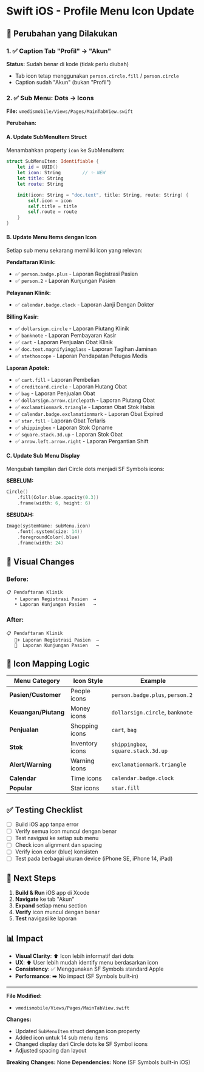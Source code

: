 # Swift iOS - Profile Menu Icon Update

## 📝 Perubahan yang Dilakukan

### 1. ✅ Caption Tab "Profil" → "Akun"

**Status:** Sudah benar di kode (tidak perlu diubah)

- Tab icon tetap menggunakan `person.circle.fill` / `person.circle`
- Caption sudah "Akun" (bukan "Profil")

### 2. ✅ Sub Menu: Dots → Icons

**File:** `vmedismobile/Views/Pages/MainTabView.swift`

**Perubahan:**

#### A. Update SubMenuItem Struct

Menambahkan property `icon` ke SubMenuItem:

```swift
struct SubMenuItem: Identifiable {
    let id = UUID()
    let icon: String        // ✨ NEW
    let title: String
    let route: String

    init(icon: String = "doc.text", title: String, route: String) {
        self.icon = icon
        self.title = title
        self.route = route
    }
}
```

#### B. Update Menu Items dengan Icon

Setiap sub menu sekarang memiliki icon yang relevan:

**Pendaftaran Klinik:**

- ✅ `person.badge.plus` - Laporan Registrasi Pasien
- ✅ `person.2` - Laporan Kunjungan Pasien

**Pelayanan Klinik:**

- ✅ `calendar.badge.clock` - Laporan Janji Dengan Dokter

**Billing Kasir:**

- ✅ `dollarsign.circle` - Laporan Piutang Klinik
- ✅ `banknote` - Laporan Pembayaran Kasir
- ✅ `cart` - Laporan Penjualan Obat Klinik
- ✅ `doc.text.magnifyingglass` - Laporan Tagihan Jaminan
- ✅ `stethoscope` - Laporan Pendapatan Petugas Medis

**Laporan Apotek:**

- ✅ `cart.fill` - Laporan Pembelian
- ✅ `creditcard.circle` - Laporan Hutang Obat
- ✅ `bag` - Laporan Penjualan Obat
- ✅ `dollarsign.arrow.circlepath` - Laporan Piutang Obat
- ✅ `exclamationmark.triangle` - Laporan Obat Stok Habis
- ✅ `calendar.badge.exclamationmark` - Laporan Obat Expired
- ✅ `star.fill` - Laporan Obat Terlaris
- ✅ `shippingbox` - Laporan Stok Opname
- ✅ `square.stack.3d.up` - Laporan Stok Obat
- ✅ `arrow.left.arrow.right` - Laporan Pergantian Shift

#### C. Update Sub Menu Display

Mengubah tampilan dari Circle dots menjadi SF Symbols icons:

**SEBELUM:**

```swift
Circle()
    .fill(Color.blue.opacity(0.3))
    .frame(width: 6, height: 6)
```

**SESUDAH:**

```swift
Image(systemName: subMenu.icon)
    .font(.system(size: 14))
    .foregroundColor(.blue)
    .frame(width: 24)
```

## 🎨 Visual Changes

### Before:

```
📋 Pendaftaran Klinik
   • Laporan Registrasi Pasien  →
   • Laporan Kunjungan Pasien   →
```

### After:

```
📋 Pendaftaran Klinik
   👤+ Laporan Registrasi Pasien  →
   👥  Laporan Kunjungan Pasien   →
```

## 📱 Icon Mapping Logic

| Menu Category        | Icon Style      | Example                             |
| -------------------- | --------------- | ----------------------------------- |
| **Pasien/Customer**  | People icons    | `person.badge.plus`, `person.2`     |
| **Keuangan/Piutang** | Money icons     | `dollarsign.circle`, `banknote`     |
| **Penjualan**        | Shopping icons  | `cart`, `bag`                       |
| **Stok**             | Inventory icons | `shippingbox`, `square.stack.3d.up` |
| **Alert/Warning**    | Warning icons   | `exclamationmark.triangle`          |
| **Calendar**         | Time icons      | `calendar.badge.clock`              |
| **Popular**          | Star icons      | `star.fill`                         |

## ✅ Testing Checklist

- [ ] Build iOS app tanpa error
- [ ] Verify semua icon muncul dengan benar
- [ ] Test navigasi ke setiap sub menu
- [ ] Check icon alignment dan spacing
- [ ] Verify icon color (blue) konsisten
- [ ] Test pada berbagai ukuran device (iPhone SE, iPhone 14, iPad)

## 🚀 Next Steps

1. **Build & Run** iOS app di Xcode
2. **Navigate** ke tab "Akun"
3. **Expand** setiap menu section
4. **Verify** icon muncul dengan benar
5. **Test** navigasi ke laporan

## 📊 Impact

- **Visual Clarity**: ⬆️ Icon lebih informatif dari dots
- **UX**: ⬆️ User lebih mudah identify menu berdasarkan icon
- **Consistency**: ✅ Menggunakan SF Symbols standard Apple
- **Performance**: ➡️ No impact (SF Symbols built-in)

---

**File Modified:**

- `vmedismobile/Views/Pages/MainTabView.swift`

**Changes:**

- Updated `SubMenuItem` struct dengan icon property
- Added icon untuk 14 sub menu items
- Changed display dari Circle dots ke SF Symbol icons
- Adjusted spacing dan layout

**Breaking Changes:** None
**Dependencies:** None (SF Symbols built-in iOS)
